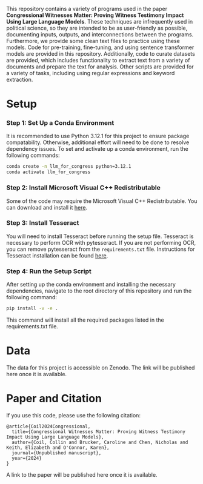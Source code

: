 This repository contains a variety of programs used in the paper **Congressional Witnesses Matter: Proving Witness Testimony Impact Using Large Language Models**. These techniques are infrequently used in political science, so they are intended to be as user-friendly as possible, documenting inputs, outputs, and interconnections between the programs. Furthermore, we provide some clean text files to practice using these models. Code for pre-training, fine-tuning, and using sentence transformer models are provided in this repository. Additionally, code to curate datasets are provided, which includes functionality to extract text from a variety of documents and prepare the text for analysis. Other scripts are provided for a variety of tasks, including using regular expressions and keyword extraction. 

# Setup
### Step 1: Set Up a Conda Environment
It is recommended to use Python 3.12.1 for this project to ensure package compatability. Otherwise, additional effort will need to be done to resolve dependency issues. To set and activate up a conda environment, run the following commands:

```bash
conda create -n llm_for_congress python=3.12.1
conda activate llm_for_congress
```

### Step 2: Install Microsoft Visual C++ Redistributable
Some of the code may require the Microsoft Visual C++ Redistributable. You can download and install it [here](https://learn.microsoft.com/en-us/cpp/windows/latest-supported-vc-redist?view=msvc-170).

### Step 3: Install Tesseract
You will need to install Tesseract before running the setup file. Tesseract is necessary to perform OCR with pytesseract. If you are not performing OCR, you can remove pytesseract from the `requirements.txt` file. Instructions for Tesseract installation can be found [here](https://tesseract-ocr.github.io/tessdoc/Installation.html).

### Step 4: Run the Setup Script
After setting up the conda environment and installing the necessary dependencies, navigate to the root directory of this repository and run the following command:

```bash
pip install -v -e .
```
This command will install all the required packages listed in the requirements.txt file.

# Data
The data for this project is accessible on Zenodo. The link will be published here once it is available. 

# Paper and Citation
If you use this code, please use the following citation: 

```
@article{Coil2024Congressional,
  title={Congressional Witnesses Matter: Proving Witness Testimony Impact Using Large Language Models},
  author={Coil, Collin and Brucker, Caroline and Chen, Nicholas and Keith, Elizabeth and O'Connor, Karen},
  journal={Unpublished manuscript},
  year={2024}
}
```
A link to the paper will be published here once it is available. 
